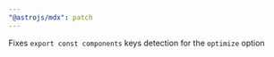 ```yaml
---
"@astrojs/mdx": patch
---
```


Fixes `export const components` keys detection for the `optimize` option
